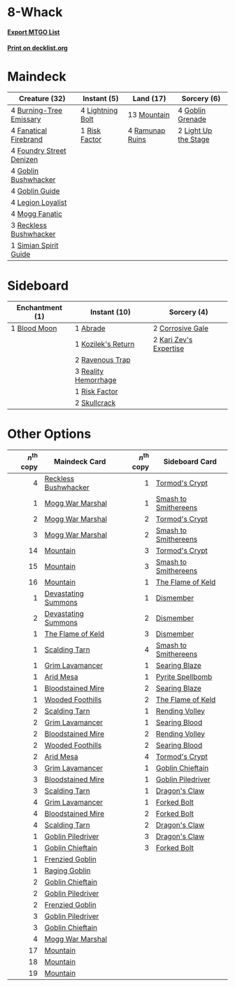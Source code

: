 # 8-Whack

#### [Export MTGO List](../collection/8-Whack/8-Whack.txt)
#### [Print on decklist.org](http://decklist.org/?deckmain=4%09Burning-Tree%20Emissary%0A4%09Fanatical%20Firebrand%0A4%09Foundry%20Street%20Denizen%0A4%09Goblin%20Bushwhacker%0A4%09Goblin%20Grenade%0A4%09Goblin%20Guide%0A4%09Legion%20Loyalist%0A2%09Light%20Up%20the%20Stage%0A4%09Lightning%20Bolt%0A4%09Mogg%20Fanatic%0A13%09Mountain%0A4%09Ramunap%20Ruins%0A3%09Reckless%20Bushwhacker%0A1%09Risk%20Factor%0A1%09Simian%20Spirit%20Guide&deckside=1%09Abrade%0A1%09Blood%20Moon%0A2%09Corrosive%20Gale%0A2%09Kari%20Zev's%20Expertise%0A1%09Kozilek's%20Return%0A2%09Ravenous%20Trap%0A3%09Reality%20Hemorrhage%0A1%09Risk%20Factor%0A2%09Skullcrack)
# Maindeck

|                                           Creature (32)                                           |                                      Instant (5)                                       |                                        Land (17)                                         |                                          Sorcery (6)                                          |
|---------------------------------------------------------------------------------------------------|----------------------------------------------------------------------------------------|------------------------------------------------------------------------------------------|-----------------------------------------------------------------------------------------------|
|4 [Burning-Tree Emissary](http://gatherer.wizards.com/Pages/Card/Details.aspx?multiverseid=426627) |4 [Lightning Bolt](http://gatherer.wizards.com/Pages/Card/Details.aspx?multiverseid=806)|13 [Mountain](http://gatherer.wizards.com/Pages/Card/Details.aspx?multiverseid=439859)    |4 [Goblin Grenade](http://gatherer.wizards.com/Pages/Card/Details.aspx?multiverseid=438485)    |
|4 [Fanatical Firebrand](http://gatherer.wizards.com/Pages/Card/Details.aspx?multiverseid=439758)   |1 [Risk Factor](http://gatherer.wizards.com/Pages/Card/Details.aspx?multiverseid=452863)|4 [Ramunap Ruins](http://gatherer.wizards.com/Pages/Card/Details.aspx?multiverseid=430870)|2 [Light Up the Stage](http://gatherer.wizards.com/Pages/Card/Details.aspx?multiverseid=457251)|
|4 [Foundry Street Denizen](http://gatherer.wizards.com/Pages/Card/Details.aspx?multiverseid=438478)|                                                                                        |                                                                                          |                                                                                               |
|4 [Goblin Bushwhacker](http://gatherer.wizards.com/Pages/Card/Details.aspx?multiverseid=177501)    |                                                                                        |                                                                                          |                                                                                               |
|4 [Goblin Guide](http://gatherer.wizards.com/Pages/Card/Details.aspx?multiverseid=425921)          |                                                                                        |                                                                                          |                                                                                               |
|4 [Legion Loyalist](http://gatherer.wizards.com/Pages/Card/Details.aspx?multiverseid=455759)       |                                                                                        |                                                                                          |                                                                                               |
|4 [Mogg Fanatic](http://gatherer.wizards.com/Pages/Card/Details.aspx?multiverseid=134748)          |                                                                                        |                                                                                          |                                                                                               |
|3 [Reckless Bushwhacker](http://gatherer.wizards.com/Pages/Card/Details.aspx?multiverseid=407626)  |                                                                                        |                                                                                          |                                                                                               |
|1 [Simian Spirit Guide](http://gatherer.wizards.com/Pages/Card/Details.aspx?multiverseid=442137)   |                                                                                        |                                                                                          |                                                                                               |


# Sideboard

|                                   Enchantment (1)                                    |                                         Instant (10)                                          |                                           Sorcery (4)                                           |
|--------------------------------------------------------------------------------------|-----------------------------------------------------------------------------------------------|-------------------------------------------------------------------------------------------------|
|1 [Blood Moon](http://gatherer.wizards.com/Pages/Card/Details.aspx?multiverseid=45386)|1 [Abrade](http://gatherer.wizards.com/Pages/Card/Details.aspx?multiverseid=430772)            |2 [Corrosive Gale](http://gatherer.wizards.com/Pages/Card/Details.aspx?multiverseid=230075)      |
|                                                                                      |1 [Kozilek's Return](http://gatherer.wizards.com/Pages/Card/Details.aspx?multiverseid=407608)  |2 [Kari Zev's Expertise](http://gatherer.wizards.com/Pages/Card/Details.aspx?multiverseid=423755)|
|                                                                                      |2 [Ravenous Trap](http://gatherer.wizards.com/Pages/Card/Details.aspx?multiverseid=197537)     |                                                                                                 |
|                                                                                      |3 [Reality Hemorrhage](http://gatherer.wizards.com/Pages/Card/Details.aspx?multiverseid=407610)|                                                                                                 |
|                                                                                      |1 [Risk Factor](http://gatherer.wizards.com/Pages/Card/Details.aspx?multiverseid=452863)       |                                                                                                 |
|                                                                                      |2 [Skullcrack](http://gatherer.wizards.com/Pages/Card/Details.aspx?multiverseid=366238)        |                                                                                                 |


# Other Options

|*n*<sup>th</sup> copy|                                         Maindeck Card                                         |*n*<sup>th</sup> copy|                                        Sideboard Card                                         |
|--------------------:|-----------------------------------------------------------------------------------------------|--------------------:|-----------------------------------------------------------------------------------------------|
|                    4|[Reckless Bushwhacker](http://gatherer.wizards.com/Pages/Card/Details.aspx?multiverseid=407626)|                    1|[Tormod's Crypt](http://gatherer.wizards.com/Pages/Card/Details.aspx?multiverseid=389723)      |
|                    1|[Mogg War Marshal](http://gatherer.wizards.com/Pages/Card/Details.aspx?multiverseid=157924)    |                    1|[Smash to Smithereens](http://gatherer.wizards.com/Pages/Card/Details.aspx?multiverseid=397795)|
|                    2|[Mogg War Marshal](http://gatherer.wizards.com/Pages/Card/Details.aspx?multiverseid=157924)    |                    2|[Tormod's Crypt](http://gatherer.wizards.com/Pages/Card/Details.aspx?multiverseid=389723)      |
|                    3|[Mogg War Marshal](http://gatherer.wizards.com/Pages/Card/Details.aspx?multiverseid=157924)    |                    2|[Smash to Smithereens](http://gatherer.wizards.com/Pages/Card/Details.aspx?multiverseid=397795)|
|                   14|[Mountain](http://gatherer.wizards.com/Pages/Card/Details.aspx?multiverseid=439859)            |                    3|[Tormod's Crypt](http://gatherer.wizards.com/Pages/Card/Details.aspx?multiverseid=389723)      |
|                   15|[Mountain](http://gatherer.wizards.com/Pages/Card/Details.aspx?multiverseid=439859)            |                    3|[Smash to Smithereens](http://gatherer.wizards.com/Pages/Card/Details.aspx?multiverseid=397795)|
|                   16|[Mountain](http://gatherer.wizards.com/Pages/Card/Details.aspx?multiverseid=439859)            |                    1|[The Flame of Keld](http://gatherer.wizards.com/Pages/Card/Details.aspx?multiverseid=443011)   |
|                    1|[Devastating Summons](http://gatherer.wizards.com/Pages/Card/Details.aspx?multiverseid=194927) |                    1|[Dismember](http://gatherer.wizards.com/Pages/Card/Details.aspx?multiverseid=382182)           |
|                    2|[Devastating Summons](http://gatherer.wizards.com/Pages/Card/Details.aspx?multiverseid=194927) |                    2|[Dismember](http://gatherer.wizards.com/Pages/Card/Details.aspx?multiverseid=382182)           |
|                    1|[The Flame of Keld](http://gatherer.wizards.com/Pages/Card/Details.aspx?multiverseid=443011)   |                    3|[Dismember](http://gatherer.wizards.com/Pages/Card/Details.aspx?multiverseid=382182)           |
|                    1|[Scalding Tarn](http://gatherer.wizards.com/Pages/Card/Details.aspx?multiverseid=405107)       |                    4|[Smash to Smithereens](http://gatherer.wizards.com/Pages/Card/Details.aspx?multiverseid=397795)|
|                    1|[Grim Lavamancer](http://gatherer.wizards.com/Pages/Card/Details.aspx?multiverseid=430589)     |                    1|[Searing Blaze](http://gatherer.wizards.com/Pages/Card/Details.aspx?multiverseid=270873)       |
|                    1|[Arid Mesa](http://gatherer.wizards.com/Pages/Card/Details.aspx?multiverseid=405092)           |                    1|[Pyrite Spellbomb](http://gatherer.wizards.com/Pages/Card/Details.aspx?multiverseid=442796)    |
|                    1|[Bloodstained Mire](http://gatherer.wizards.com/Pages/Card/Details.aspx?multiverseid=405094)   |                    2|[Searing Blaze](http://gatherer.wizards.com/Pages/Card/Details.aspx?multiverseid=270873)       |
|                    1|[Wooded Foothills](http://gatherer.wizards.com/Pages/Card/Details.aspx?multiverseid=405116)    |                    2|[The Flame of Keld](http://gatherer.wizards.com/Pages/Card/Details.aspx?multiverseid=443011)   |
|                    2|[Scalding Tarn](http://gatherer.wizards.com/Pages/Card/Details.aspx?multiverseid=405107)       |                    1|[Rending Volley](http://gatherer.wizards.com/Pages/Card/Details.aspx?multiverseid=394663)      |
|                    2|[Grim Lavamancer](http://gatherer.wizards.com/Pages/Card/Details.aspx?multiverseid=430589)     |                    1|[Searing Blood](http://gatherer.wizards.com/Pages/Card/Details.aspx?multiverseid=378483)       |
|                    2|[Bloodstained Mire](http://gatherer.wizards.com/Pages/Card/Details.aspx?multiverseid=405094)   |                    2|[Rending Volley](http://gatherer.wizards.com/Pages/Card/Details.aspx?multiverseid=394663)      |
|                    2|[Wooded Foothills](http://gatherer.wizards.com/Pages/Card/Details.aspx?multiverseid=405116)    |                    2|[Searing Blood](http://gatherer.wizards.com/Pages/Card/Details.aspx?multiverseid=378483)       |
|                    2|[Arid Mesa](http://gatherer.wizards.com/Pages/Card/Details.aspx?multiverseid=405092)           |                    4|[Tormod's Crypt](http://gatherer.wizards.com/Pages/Card/Details.aspx?multiverseid=389723)      |
|                    3|[Grim Lavamancer](http://gatherer.wizards.com/Pages/Card/Details.aspx?multiverseid=430589)     |                    1|[Goblin Chieftain](http://gatherer.wizards.com/Pages/Card/Details.aspx?multiverseid=438481)    |
|                    3|[Bloodstained Mire](http://gatherer.wizards.com/Pages/Card/Details.aspx?multiverseid=405094)   |                    1|[Goblin Piledriver](http://gatherer.wizards.com/Pages/Card/Details.aspx?multiverseid=40193)    |
|                    3|[Scalding Tarn](http://gatherer.wizards.com/Pages/Card/Details.aspx?multiverseid=405107)       |                    1|[Dragon's Claw](http://gatherer.wizards.com/Pages/Card/Details.aspx?multiverseid=129527)       |
|                    4|[Grim Lavamancer](http://gatherer.wizards.com/Pages/Card/Details.aspx?multiverseid=430589)     |                    1|[Forked Bolt](http://gatherer.wizards.com/Pages/Card/Details.aspx?multiverseid=401702)         |
|                    4|[Bloodstained Mire](http://gatherer.wizards.com/Pages/Card/Details.aspx?multiverseid=405094)   |                    2|[Forked Bolt](http://gatherer.wizards.com/Pages/Card/Details.aspx?multiverseid=401702)         |
|                    4|[Scalding Tarn](http://gatherer.wizards.com/Pages/Card/Details.aspx?multiverseid=405107)       |                    2|[Dragon's Claw](http://gatherer.wizards.com/Pages/Card/Details.aspx?multiverseid=129527)       |
|                    1|[Goblin Piledriver](http://gatherer.wizards.com/Pages/Card/Details.aspx?multiverseid=40193)    |                    3|[Dragon's Claw](http://gatherer.wizards.com/Pages/Card/Details.aspx?multiverseid=129527)       |
|                    1|[Goblin Chieftain](http://gatherer.wizards.com/Pages/Card/Details.aspx?multiverseid=438481)    |                    3|[Forked Bolt](http://gatherer.wizards.com/Pages/Card/Details.aspx?multiverseid=401702)         |
|                    1|[Frenzied Goblin](http://gatherer.wizards.com/Pages/Card/Details.aspx?multiverseid=442120)     |                     |                                                                                               |
|                    1|[Raging Goblin](http://gatherer.wizards.com/Pages/Card/Details.aspx?multiverseid=129688)       |                     |                                                                                               |
|                    2|[Goblin Chieftain](http://gatherer.wizards.com/Pages/Card/Details.aspx?multiverseid=438481)    |                     |                                                                                               |
|                    2|[Goblin Piledriver](http://gatherer.wizards.com/Pages/Card/Details.aspx?multiverseid=40193)    |                     |                                                                                               |
|                    2|[Frenzied Goblin](http://gatherer.wizards.com/Pages/Card/Details.aspx?multiverseid=442120)     |                     |                                                                                               |
|                    3|[Goblin Piledriver](http://gatherer.wizards.com/Pages/Card/Details.aspx?multiverseid=40193)    |                     |                                                                                               |
|                    3|[Goblin Chieftain](http://gatherer.wizards.com/Pages/Card/Details.aspx?multiverseid=438481)    |                     |                                                                                               |
|                    4|[Mogg War Marshal](http://gatherer.wizards.com/Pages/Card/Details.aspx?multiverseid=157924)    |                     |                                                                                               |
|                   17|[Mountain](http://gatherer.wizards.com/Pages/Card/Details.aspx?multiverseid=439859)            |                     |                                                                                               |
|                   18|[Mountain](http://gatherer.wizards.com/Pages/Card/Details.aspx?multiverseid=439859)            |                     |                                                                                               |
|                   19|[Mountain](http://gatherer.wizards.com/Pages/Card/Details.aspx?multiverseid=439859)            |                     |                                                                                               |

